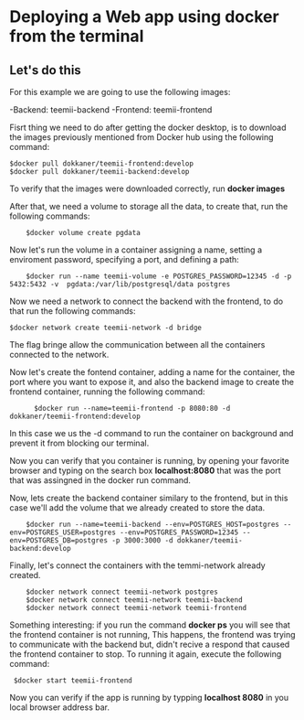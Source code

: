 # Deploying a Web app using docker from the terminal 
## Let's do this

For this example we are going to use the following images:

-Backend:  teemii-backend
-Frontend: teemii-frontend

Fisrt thing we need to do after getting the docker desktop, is to download the images previously mentioned from Docker hub using the following command:

    $docker pull dokkaner/teemii-frontend:develop
    $docker pull dokkaner/teemii-backend:develop

To verify that the images were downloaded correctly, run **docker images**

After that, we need a volume to storage all the data,  to create that, run the following commands:

        $docker volume create pgdata
        
Now let's run the volume in a container assigning a name, setting a enviroment password, specifying a port, and defining a path:

        $docker run --name teemii-volume -e POSTGRES_PASSWORD=12345 -d -p 5432:5432 -v  pgdata:/var/lib/postgresql/data postgres
        
Now we need a network to connect the backend with the frontend, to do that run the following commands:

    $docker network create teemii-network -d bridge
    
The flag bringe allow the communication between all the containers connected to the network.
    
Now let's create the fontend container, adding a name for the container, the port where you want to expose it, and also the backend image to create the frontend container, running the following command:

          $docker run --name=teemii-frontend -p 8080:80 -d dokkaner/teemii-frontend:develop 
    
In this case we us the  -d command to run the container on background and prevent it from blocking our terminal. 

Now you can verify that you container is running, by opening your favorite browser and typing on the search box **localhost:8080** that was the port that was assingned in the docker run command.

Now, lets create the backend container similary to the frontend, but in this case we'll add the volume that we already created to store the data.

        $docker run --name=teemii-backend --env=POSTGRES_HOST=postgres --env=POSTGRES_USER=postgres --env=POSTGRES_PASSWORD=12345 --env=POSTGRES_DB=postgres -p 3000:3000 -d dokkaner/teemii-backend:develop

Finally, let's connect the containers with the temmi-network already created.

        $docker network connect teemii-network postgres
        $docker network connect teemii-network teemii-backend
        $docker network connect teemii-network teemii-frontend

Something interesting: if you run the command **docker ps** you will see that the frontend container is not running, This happens, the frontend was trying to communicate with the backend but, didn't recive a respond that caused the frontend container to stop. To running it again, execute the following command:

     $docker start teemii-frontend

Now you can verify if the app is running by typping **localhost 8080** in you local browser address bar.
